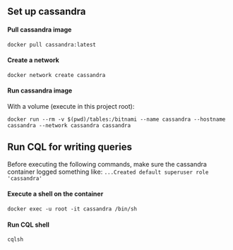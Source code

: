 ## Set up cassandra

#### Pull cassandra image

```
docker pull cassandra:latest
```

#### Create a network

```
docker network create cassandra
```

#### Run cassandra image

With a volume (execute in this project root):
```
docker run --rm -v $(pwd)/tables:/bitnami --name cassandra --hostname cassandra --network cassandra cassandra
```

## Run CQL for writing queries 

Before executing the following commands, make sure the cassandra container logged something like: 
`...Created default superuser role 'cassandra'`

#### Execute a shell on the container

```
docker exec -u root -it cassandra /bin/sh
```

#### Run CQL shell

```
cqlsh
```